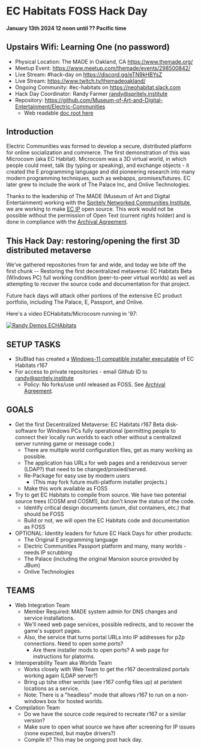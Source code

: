 # EC Habitats FOSS Hack Day
#### January 13th 2024 12 noon until ?? Pacific time

## Upstairs Wifi: Learning One (no password)

* Physical Location: The MADE in Oakland, CA https://www.themade.org/
* Meetup Event: https://www.meetup.com/themade/events/298500842/
* Live Stream: #hack-day on https://discord.gg/eTN9kHBYsZ
* Live Stream: https://www.twitch.tv/themadeoakland/
* Ongoing Community: #ec-habitats on https://neohabitat.slack.com
* Hack Day Coordinator: Randy Farmer randy@spritely.institute
* Repository: https://github.com/Museum-of-Art-and-Digital-Entertainment/Electric-Communities
  * Web readable [doc root here](https://htmlpreview.github.io/?https://github.com/Museum-of-Art-and-Digital-Entertainment/Electric-Communities/blob/main/Microcosm/Source/www-old/engineering/OldStuff/index.html)
  
## Introduction
Electric Communities was formed to develop a secure, distributed platform for online socialization and commerce. The first demonstration of this was Microcosm (aka EC Habitat). Microcosm was a 3D virtual world, in which people could meet, talk (by typing or speaking), and exchange objects - it created the E programming language and did pioneering research into many modern programming techniques, such as webapps, promises/futures. EC later grew to include the work of The Palace Inc, and Onlive Technologies.

Thanks to the leadership of The MADE (Museum of Art and Digital Entertainment) working with the [Spritely Networked Communities Institute](http://spritely.institute), we are working to make [EC IP](https://docs.google.com/document/d/19iarmahK9_-Yp9VKF_yQ4vRY78fisViAuCAqsTkUQuo/edit?usp=sharing) open source. This work would not be possible without the permission of Open Text (current rights holder) and is done in compliance with the [Archival Agreement](https://github.com/Museum-of-Art-and-Digital-Entertainment/Electric-Communities/blob/main/Archival-Agreement.pdf).

## This Hack Day: restoring/opening the first 3D distributed metaverse
We’ve gathered repositories from far and wide, and today we bite off the first chunk --
Restoring the first decentralized metaverse: EC Habitats Beta (WIndows PC) full working condition (peer-to-peer virtual worlds) as well as attempting to recover the source code and documentation for that project.

Future hack days will attack other portions of the extensive EC product portfolio, including The Palace, E, Passport, and Onlive.

Here's a video ECHabitats/Microcosm running in '97: 

[![Randy Demos ECHAbitats](https://img.youtube.com/vi/KNiePoNiyvE/0.jpg)](https://www.youtube.com/watch?v=KNiePoNiyvE)

## SETUP TASKS 
* StuBlad has created a [Windows-11 compatible installer executable](https://github.com/Museum-of-Art-and-Digital-Entertainment/Electric-Communities/blob/main/Microcosm/ECHabitatBeta/Restoration/ECHabitatsInstaller_r167.exe) of EC Habitats r167
* For access to private repositories - email Github ID to randy@spritely.institute
  * Policy: No forks/use until released as FOSS. See [Archival Agreement]([url](https://drive.google.com/file/d/1tmPeAtsSDoDxMpKohYyCMmLOjAs0u3Wf/view?usp=sharing)).

## GOALS
* Get the first Decentralized Metaverse: EC Habitats r167 Beta disk-software for Windows PCs fully operational (permitting people to connect their locally run worlds to each other without a centralized server running game or message code.)
  * There are multiple world configuration files, get as many working as possible.
  * The application has URLs for web pages and a rendezvous server (LDAP?) that need to be changed/proxied/served.
  * Re-Package for easy use by modern users
    * (This may fork future multi-platform installer projects.)
  * Make this work available as FOSS
* Try to get EC Habitats to compile from source. We have two potential source trees (COSM and COSM1), but don’t know the status of the code.
  * Identify critical design documents (unum, dist containers, etc.)  that should be FOSS
  * Build or not, we will open the EC Habitats code and documentation as FOSS
* OPTIONAL:  Identity leaders for future EC Hack Days for other products:
  * The Original E programming language
  * Electric Communities Passport platform and many, many worlds - needs IP scrubbing
  * The Palace (including the original Mansion source provided by JBum)
  * Onlive Technologies

## TEAMS
* Web Integration Team
  * Member Required: MADE system admin for DNS changes and service installations.
  * We'll need web page services, possible redirects, and to recover the game's support pages.
  * Also, the service that turns portal URLs into IP addresses for p2p connections. Need to open some ports?
    * Are there installer mods to open ports? A web page for instructions for platorms.
* Interoperability Team aka Worlds Team
  * Works closely with Web Team to get the r167 decentralized portals working again (LDAP server?)
  * Bring up tshe other worlds (see r167 config files up) at peristent locations as a service.
  * Note: There is a "headless" mode that allows r167 to run on a non-windows box for hosted worlds.
* Compilation Team
  * Do we have the source code required to recreate r167 or a similar version?
  * Make sure to open what source we have after screening for IP issues (none expected, but maybe drivers?)
  * Compile it? This may be ongoing post hack day.


